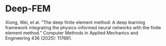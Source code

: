 # Deep-FEM

Xiong, Wei, et al. "The deep finite element method: A deep learning framework integrating the physics-informed neural networks with the finite element method." Computer Methods in Applied Mechanics and Engineering 436 (2025): 117681.
